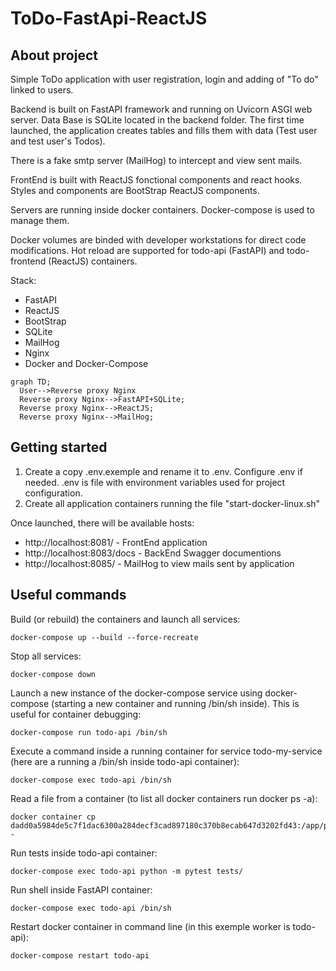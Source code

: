 # ToDo-FastApi-ReactJS

## About project

Simple ToDo application with user registration, login and adding of "To do" linked to users.

Backend is built on FastAPI framework and running on Uvicorn ASGI web server. Data Base is SQLite located in the backend folder. The first time launched, the application creates tables and fills them with data (Test user and test user's Todos).

There is a fake smtp server (MailHog) to intercept and view sent mails.

FrontEnd is built with ReactJS fonctional components and react hooks. Styles and components are BootStrap ReactJS components.

Servers are running inside docker containers. Docker-compose is used to manage them.

Docker volumes are binded with developer workstations for direct code modifications. Hot reload are supported for todo-api (FastAPI) and todo-frontend (ReactJS) containers.

Stack:
- FastAPI
- ReactJS
- BootStrap
- SQLite
- MailHog
- Nginx
- Docker and Docker-Compose

```mermaid
graph TD;
  User-->Reverse proxy Nginx
  Reverse proxy Nginx-->FastAPI+SQLite;
  Reverse proxy Nginx-->ReactJS;
  Reverse proxy Nginx-->MailHog;
```

## Getting started

1. Create a copy .env.exemple and rename it to .env. Configure .env if needed. .env is file with environment variables used for project configuration.
2. Create all application containers running the file "start-docker-linux.sh"

Once launched, there will be available hosts:
- http://localhost:8081/ - FrontEnd application
- http://localhost:8083/docs - BackEnd Swagger documentions
- http://localhost:8085/ - MailHog to view mails sent by application


## Useful commands

Build (or rebuild) the containers and launch all services:
```
docker-compose up --build --force-recreate
```

Stop all services:

```
docker-compose down
```
Launch a new instance of the docker-compose service using docker-compose (starting a new container and running /bin/sh inside). This is useful for container debugging:
```
docker-compose run todo-api /bin/sh
```
Execute a command inside a running container for service todo-my-service (here are a running a /bin/sh inside todo-api container):
```
docker-compose exec todo-api /bin/sh
```
Read a file from a container (to list all docker containers run docker ps -a):
```
docker container cp dadd0a5984de5c7f1dac6300a284decf3cad897180c370b8ecab647d3202fd43:/app/package.json -
```
Run tests inside todo-api container:
```
docker-compose exec todo-api python -m pytest tests/
```
Run shell inside FastAPI container:
```
docker-compose exec todo-api /bin/sh
```
Restart docker container in command line (in this exemple worker is todo-api):
```
docker-compose restart todo-api
```